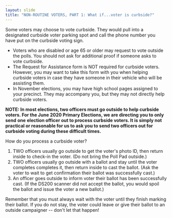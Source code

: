 ```yaml
---
layout: slide
title: "NON-ROUTINE VOTERS, PART 1: What if...voter is curbside?"
---
```


Some voters may choose to vote curbside. They would pull into a designated curbside voter parking spot and call the phone number you have put on the curbside voting sign.

-   Voters who are disabled or age 65 or older may request to vote outside the polls. You should not ask for additional proof if someone asks to vote curbside.
-   The Request for Assistance form is NOT required for curbside voters. However, you may want to take this form with you when helping curbside voters in case they have someone in their vehicle who will be assisting them.
-   In November elections, you may have high school pages assigned to your precinct. They may accompany you, but they may not directly help curbside voters.

**NOTE: In most elections, two officers must go outside to help curbside voters. For the June 2020 Primary Elections, we are directing you to only send** **one** **election officer out to process curbside voters. It is simply not practical or reasonable for us to ask you to send two officers out for curbside voting during these difficult times.**

How do you process a curbside voter?

1.  TWO officers usually go outside to get the voter's photo ID, then return inside to check-in the voter. (Do not bring the Poll Pad outside.)
2.  TWO officers usually go outside with a ballot and stay until the voter completes completes it, then return inside to cast the ballot. (Ask the voter to wait to get confirmation their ballot was successfully cast.)
3.  An officer goes outside to inform voter their ballot has been successfully cast. (If the DS200 scanner did not accept the ballot, you would spoil the ballot and issue the voter a new ballot.)

Remember that you must always wait with the voter until they finish marking their ballot. If you do not stay, the voter could leave or give their ballot to an outside campaigner -- don't let that happen!